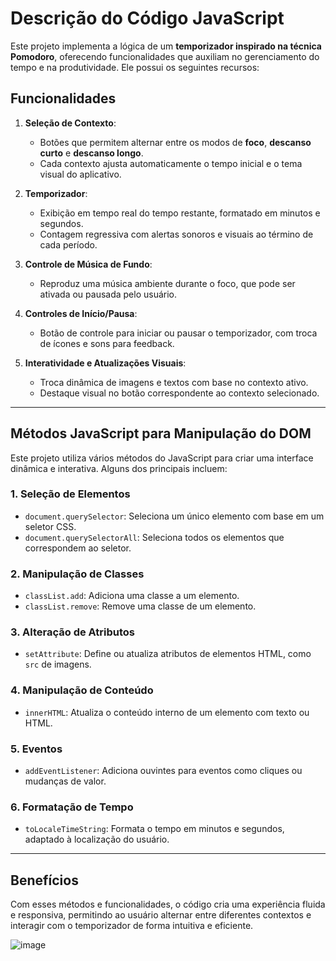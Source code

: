 # Descrição do Código JavaScript

Este projeto implementa a lógica de um **temporizador inspirado na técnica Pomodoro**, oferecendo funcionalidades que auxiliam no gerenciamento do tempo e na produtividade. Ele possui os seguintes recursos:

## Funcionalidades

1. **Seleção de Contexto**:
   - Botões que permitem alternar entre os modos de **foco**, **descanso curto** e **descanso longo**.
   - Cada contexto ajusta automaticamente o tempo inicial e o tema visual do aplicativo.

2. **Temporizador**:
   - Exibição em tempo real do tempo restante, formatado em minutos e segundos.
   - Contagem regressiva com alertas sonoros e visuais ao término de cada período.

3. **Controle de Música de Fundo**:
   - Reproduz uma música ambiente durante o foco, que pode ser ativada ou pausada pelo usuário.

4. **Controles de Início/Pausa**:
   - Botão de controle para iniciar ou pausar o temporizador, com troca de ícones e sons para feedback.

5. **Interatividade e Atualizações Visuais**:
   - Troca dinâmica de imagens e textos com base no contexto ativo.
   - Destaque visual no botão correspondente ao contexto selecionado.

---

## Métodos JavaScript para Manipulação do DOM

Este projeto utiliza vários métodos do JavaScript para criar uma interface dinâmica e interativa. Alguns dos principais incluem:

### 1. **Seleção de Elementos**
   - `document.querySelector`: Seleciona um único elemento com base em um seletor CSS.
   - `document.querySelectorAll`: Seleciona todos os elementos que correspondem ao seletor.

### 2. **Manipulação de Classes**
   - `classList.add`: Adiciona uma classe a um elemento.
   - `classList.remove`: Remove uma classe de um elemento.

### 3. **Alteração de Atributos**
   - `setAttribute`: Define ou atualiza atributos de elementos HTML, como `src` de imagens.

### 4. **Manipulação de Conteúdo**
   - `innerHTML`: Atualiza o conteúdo interno de um elemento com texto ou HTML.

### 5. **Eventos**
   - `addEventListener`: Adiciona ouvintes para eventos como cliques ou mudanças de valor.

### 6. **Formatação de Tempo**
   - `toLocaleTimeString`: Formata o tempo em minutos e segundos, adaptado à localização do usuário.

---

## Benefícios
Com esses métodos e funcionalidades, o código cria uma experiência fluida e responsiva, permitindo ao usuário alternar entre diferentes contextos e interagir com o temporizador de forma intuitiva e eficiente.


![image](https://github.com/user-attachments/assets/dd6fd63d-34ac-48ea-a996-e4a2d7e7b682)
